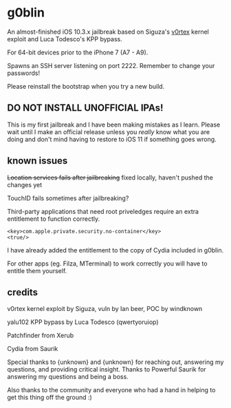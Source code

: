 # g0blin

An almost-finished iOS 10.3.x jailbreak based on Siguza's [v0rtex](http://github.com/siguza/v0rtex) kernel exploit and Luca Todesco's KPP bypass.

For 64-bit devices prior to the iPhone 7 (A7 - A9).

Spawns an SSH server listening on port 2222. Remember to change your passwords!

Please reinstall the bootstrap when you try a new build.


## DO NOT INSTALL UNOFFICIAL IPAs!

This is my first jailbreak and I have been making mistakes as I learn. Please wait until I make an official release unless you *really* know what you are doing and don't mind having to restore to iOS 11 if something goes wrong.


## known issues

~~Location services fails after jailbreaking~~ fixed locally, haven't pushed the changes yet

TouchID fails sometimes after jailbreaking?

Third-party applications that need root priveledges require an extra entitlement to function correctly.

````
<key>com.apple.private.security.no-container</key>
<true/>
````

I have already added the entitlement to the copy of Cydia included in g0blin.

For other apps (eg. Filza, MTerminal) to work correctly you will have to entitle them yourself.


## credits

v0rtex kernel exploit by Siguza, vuln by Ian beer, POC by windknown

yalu102 KPP bypass by Luca Todesco (qwertyoruiop)

Patchfinder from Xerub

Cydia from Saurik

Special thanks to {unknown} and {unknown} for reaching out, answering my questions, and providing critical insight.
Thanks to Powerful Saurik for answering my questions and being a boss.

Also thanks to the community and everyone who had a hand in helping to get this thing off the ground :)
